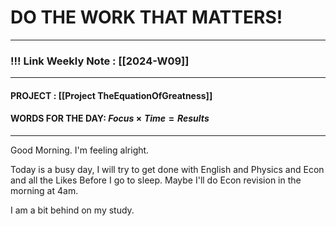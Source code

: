 
# DO THE WORK THAT MATTERS!

--- 
### !!! Link Weekly Note : [[2024-W09]]
---
#### PROJECT : [[Project TheEquationOfGreatness]] 
#### WORDS FOR THE DAY: $Focus \times Time = Results$
---

Good Morning. I'm feeling alright.

Today is a busy day,  I will try to get done with English and Physics and Econ and all the Likes Before I go to sleep. Maybe I'll do Econ revision in the morning at 4am.

I am a bit behind on my study. 








